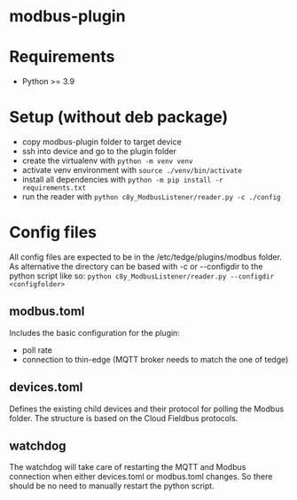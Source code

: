 # modbus-plugin

# Requirements
* Python >= 3.9

# Setup (without deb package)
* copy modbus-plugin folder to target device
* ssh into device and go to the plugin folder
* create the virtualenv with `python -m venv venv`
* activate venv environment with `source ./venv/bin/activate`
* install all dependencies with `python -m pip install -r requirements.txt`
* run the reader with `python c8y_ModbusListener/reader.py -c ./config`

# Config files

All config files are expected to be in the /etc/tedge/plugins/modbus folder. 
As alternative the directory can be based with -c or --configdir to the python script like so:
`python c8y_ModbusListener/reader.py --configdir <configfolder>`


## modbus.toml
Includes the basic configuration for the plugin: 
* poll rate
* connection to thin-edge (MQTT broker needs to match the one of tedge)

## devices.toml

Defines the existing child devices and their protocol for polling the Modbus folder.
The structure is based on the Cloud Fieldbus protocols.

## watchdog
The watchdog will take care of restarting the MQTT and Modbus connection when either
devices.toml or modbus.toml changes. So there should be no need to manually restart the 
python script.